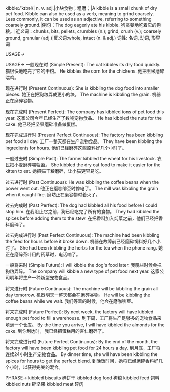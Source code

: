kibble:/ˈkɪbəl/| n. v. adj.|小块食物；粗磨；|A kibble is a small chunk of dry pet food.  Kibble can also be used as a verb, meaning to grind coarsely.  Less commonly, it can be used as an adjective, referring to something coarsely ground.|例句：The dog eagerly ate his kibble. 狗贪婪地吃着它的狗粮。|近义词：chunks, bits, pellets, crumbles (n.); grind, crush (v.); coarsely ground, granular (adj.)|反义词:whole, intact (n. & adj.)
词性: 名词, 动词, 形容词

USAGE->

USAGE->
一般现在时 (Simple Present):
The cat kibbles its dry food quickly. 猫很快地吃完了它的干粮。
He kibbles the corn for the chickens. 他把玉米磨碎喂鸡。


现在进行时 (Present Continuous):
She is kibbling the dog food into smaller pieces. 她正在把狗粮弄成更小的块。
The machine is kibbling the grain. 机器正在磨碎谷物。


现在完成时 (Present Perfect):
The company has kibbled tons of pet food this year.  这家公司今年已经生产了数吨宠物食品。
He has kibbled the nuts for the cake. 他已经把坚果磨碎准备做蛋糕。


现在完成进行时 (Present Perfect Continuous):
The factory has been kibbling pet food all day. 工厂一整天都在生产宠物食品。
They have been kibbling the ingredients for hours. 他们已经磨碎这些原料好几个小时了。


一般过去时 (Simple Past):
The farmer kibbled the wheat for his livestock. 农民把小麦磨碎喂牲畜。
She kibbled the dry cat food to make it easier for the kitten to eat. 她把猫干粮磨碎，让小猫更容易吃。


过去进行时 (Past Continuous):
He was kibbling the coffee beans when the power went out.  他正在磨咖啡豆时停电了。
The mill was kibbling the grain when it caught fire. 磨坊正在磨谷物时着火了。


过去完成时 (Past Perfect):
The dog had kibbled all his food before I could stop him. 在我阻止它之前，狗已经吃完了所有的食物。
They had kibbled the spices before adding them to the stew.  在把香料加入炖菜之前，他们已经把香料磨碎了。


过去完成进行时 (Past Perfect Continuous):
The machine had been kibbling the feed for hours before it broke down. 机器在故障前已经磨碎饲料好几个小时了。
She had been kibbling the herbs for the tea when the phone rang.  她正在磨碎茶叶用的药草时，电话响了。


一般将来时 (Simple Future):
I will kibble the dog's food later. 我晚些时候会把狗粮弄碎。
The company will kibble a new type of pet food next year.  这家公司明年将生产一种新型宠物食品。


将来进行时 (Future Continuous):
The machine will be kibbling the grain all day tomorrow.  机器明天一整天都会在磨碎谷物。
He will be kibbling the coffee beans while we wait. 我们等着的时候，他会在磨咖啡豆。


将来完成时 (Future Perfect):
By next week, the factory will have kibbled enough pet food to fill a warehouse.  到下周，工厂将生产足够多的宠物食品来填满一个仓库。
By the time you arrive, I will have kibbled the almonds for the cake.  到你到达时，我已经把蛋糕用的杏仁磨碎了。


将来完成进行时 (Future Perfect Continuous):
By the end of the month, the factory will have been kibbling pet food for 24 hours a day. 到月底，工厂将连续24小时生产宠物食品。
By dinner time, she will have been kibbling the spices for hours to get the perfect blend. 到晚饭时间，她将已经磨碎香料好几个小时，以获得完美的混合。



PHRASE->
kibbled biscuits 碎饼干
kibbled dog food 狗粮
kibbled feed  饲料
kibbled nuts  碎坚果
kibbled meat  碎肉
